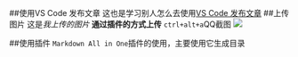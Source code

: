 ##使用VS Code 发布文章
这也是学习别人怎么去使用[VS Code 发布文章](https://www.cnblogs.com/invoker-/p/9005558.html)
##上传图片
这是*我上传的图片* **通过插件的方式上传** `ctrl+alt+a`QQ截图
![](https://images2018.cnblogs.com/blog/305935/201805/305935-20180509111027007-24703614.png)

##使用插件
`Markdown All in One`插件的使用，主要使用它生成目录
